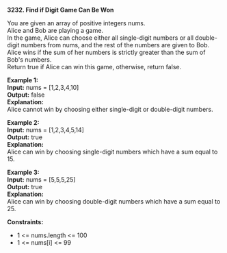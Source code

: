 **3232. Find if Digit Game Can Be Won**  

You are given an array of positive integers nums.  
Alice and Bob are playing a game.   
In the game, Alice can choose either all single-digit numbers or all double-digit numbers from nums, and the rest of the numbers are given to Bob.   
Alice wins if the sum of her numbers is strictly greater than the sum of Bob's numbers.  
Return true if Alice can win this game, otherwise, return false.  

**Example 1:**  
**Input:** nums = [1,2,3,4,10]  
**Output:** false  
**Explanation:**  
Alice cannot win by choosing either single-digit or double-digit numbers.  

**Example 2:**  
**Input:** nums = [1,2,3,4,5,14]  
**Output:** true  
**Explanation:**  
Alice can win by choosing single-digit numbers which have a sum equal to 15.  

**Example 3:**  
**Input:** nums = [5,5,5,25]  
**Output:** true  
**Explanation:**  
Alice can win by choosing double-digit numbers which have a sum equal to 25.

**Constraints:**
- 1 <= nums.length <= 100
- 1 <= nums[i] <= 99
